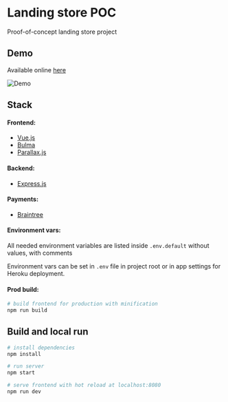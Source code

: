 # Landing store POC
Proof-of-concept landing store project

## Demo
Available online [here](https://poc-landing-store.herokuapp.com/)

![Demo](https://image.ibb.co/eYNucb/Peek_2017_11_07_17_09.gif)

## Stack
#### Frontend:
* [Vue.js](https://vuejs.org/)
* [Bulma](https://bulma.io/)
* [Parallax.js](http://matthew.wagerfield.com/parallax/)

#### Backend:
* [Express.js](https://expressjs.com/)

#### Payments:
* [Braintree](https://www.braintreepayments.com/)

#### Environment vars:
All needed environment variables are listed inside `.env.default` without values, with comments

Environment vars can be set in `.env` file in project root or in app settings for Heroku deployment.

#### Prod build:
``` bash
# build frontend for production with minification
npm run build
```


## Build and local run
``` bash
# install dependencies
npm install

# run server
npm start

# serve frontend with hot reload at localhost:8080
npm run dev
```
